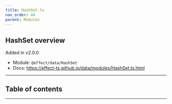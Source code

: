 ```yaml
---
title: HashSet.ts
nav_order: 44
parent: Modules
---
```


## HashSet overview

Added in v2.0.0

- Module: `@effect/data/HashSet`
- Docs: https://effect-ts.github.io/data/modules/HashSet.ts.html

---

<h2 class="text-delta">Table of contents</h2>

---
